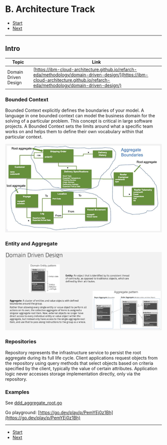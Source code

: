 # B. Architecture Track

- [Start](README.md)
- [Next](C_real_world_track.md)

---

## Intro

| Topic | Link |
| ----------- | ----------- |
| Domain Driven Design | [https://ibm-cloud-architecture.github.io/refarch-eda/methodology/domain-driven-design/](https://ibm-cloud-architecture.github.io/refarch-eda/methodology/domain-driven-design/) |

### Bounded Context

Bounded Context explicitly defines the boundaries of your model. A language in one bounded context can model the business domain for the solving of a particular problem. This concept is critical in large software projects. A Bounded Context sets the limits around what a specific team works on and helps them to define their own vocabulary within that particular context.

![Bounded Context](01_assets/bounded_context.JPG)

### Entity and Aggregate

![Entity and Aggreggate](01_assets/entity_and_aggregate.JPG)

### Repositories

Repository represents the infrastructure service to persist the root aggregate during its full life cycle. Client applications request objects from the repository using query methods that select objects based on criteria specified by the client, typically the value of certain attributes. Application logic never accesses storage implementation directly, only via the repository.

### Examples

See [ddd_aggregate_root.go](B/ddd_aggregate_root.go)

Go playground: [https://go.dev/play/p/PemYEj0z1Bh](https://go.dev/play/p/PemYEj0z1Bh)

---

- [Start](README.md)
- [Next](C_real_world_track.md)
